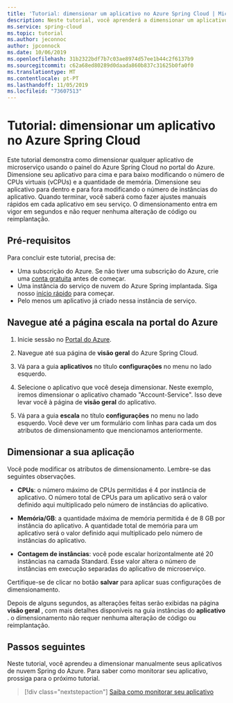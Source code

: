 ```yaml
---
title: 'Tutorial: dimensionar um aplicativo no Azure Spring Cloud | Microsoft Docs'
description: Neste tutorial, você aprenderá a dimensionar um aplicativo no Azure Spring Cloud no portal do Azure
ms.service: spring-cloud
ms.topic: tutorial
ms.author: jeconnoc
author: jpconnock
ms.date: 10/06/2019
ms.openlocfilehash: 31b2322bdf7b7c03ae8974d57ee1b44c2f6137b9
ms.sourcegitcommit: c62a68ed80289d0daada860b837c31625b0fa0f0
ms.translationtype: MT
ms.contentlocale: pt-PT
ms.lasthandoff: 11/05/2019
ms.locfileid: "73607513"
---
```

# <a name="tutorial-scale-an-application-in-azure-spring-cloud"></a>Tutorial: dimensionar um aplicativo no Azure Spring Cloud

Este tutorial demonstra como dimensionar qualquer aplicativo de microserviço usando o painel do Azure Spring Cloud no portal do Azure. Dimensione seu aplicativo para cima e para baixo modificando o número de CPUs virtuais (vCPUs) e a quantidade de memória. Dimensione seu aplicativo para dentro e para fora modificando o número de instâncias do aplicativo. Quando terminar, você saberá como fazer ajustes manuais rápidos em cada aplicativo em seu serviço. O dimensionamento entra em vigor em segundos e não requer nenhuma alteração de código ou reimplantação.

## <a name="prerequisites"></a>Pré-requisitos

Para concluir este tutorial, precisa de:
* Uma subscrição do Azure. Se não tiver uma subscrição do Azure, crie uma [conta gratuita](https://azure.microsoft.com/free/?WT.mc_id=A261C142F) antes de começar. 
* Uma instância do serviço de nuvem do Azure Spring implantada.  Siga nosso [início rápido](spring-cloud-quickstart-launch-app-cli.md) para começar.
* Pelo menos um aplicativo já criado nessa instância de serviço.


## <a name="navigate-to-the-scale-page-in-the-azure-portal"></a>Navegue até a página escala na portal do Azure

1. Inicie sessão no [Portal do Azure](https://portal.azure.com).

1. Navegue até sua página de **visão geral** do Azure Spring Cloud.

1. Vá para a guia **aplicativos** no título **configurações** no menu no lado esquerdo.

1. Selecione o aplicativo que você deseja dimensionar. Neste exemplo, iremos dimensionar o aplicativo chamado "Account-Service". Isso deve levar você à página de **visão geral** do aplicativo.

1. Vá para a guia **escala** no título **configurações** no menu no lado esquerdo. Você deve ver um formulário com linhas para cada um dos atributos de dimensionamento que mencionamos anteriormente.

## <a name="scale-your-application"></a>Dimensionar a sua aplicação

Você pode modificar os atributos de dimensionamento. Lembre-se das seguintes observações.

* **CPUs**: o número máximo de CPUs permitidas é 4 por instância de aplicativo. O número total de CPUs para um aplicativo será o valor definido aqui multiplicado pelo número de instâncias do aplicativo.

* **Memória/GB**: a quantidade máxima de memória permitida é de 8 GB por instância do aplicativo.  A quantidade total de memória para um aplicativo será o valor definido aqui multiplicado pelo número de instâncias do aplicativo.

* **Contagem de instâncias**: você pode escalar horizontalmente até 20 instâncias na camada Standard. Esse valor altera o número de instâncias em execução separadas do aplicativo de microserviço.

Certifique-se de clicar no botão **salvar** para aplicar suas configurações de dimensionamento.

Depois de alguns segundos, as alterações feitas serão exibidas na página **visão geral** , com mais detalhes disponíveis na guia instâncias do **aplicativo** . o dimensionamento não requer nenhuma alteração de código ou reimplantação.

## <a name="next-steps"></a>Passos seguintes

Neste tutorial, você aprendeu a dimensionar manualmente seus aplicativos de nuvem Spring do Azure.  Para saber como monitorar seu aplicativo, prossiga para o próximo tutorial.

> [!div class="nextstepaction"]
> [Saiba como monitorar seu aplicativo](spring-cloud-tutorial-distributed-tracing.md)
